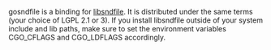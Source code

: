 gosndfile is a binding for [libsndfile][1]. It is distributed under the same terms (your choice of LGPL 2.1 or 3). If you install libsndfile outside of your system include and lib paths, make sure to set the environment variables CGO_CFLAGS and CGO_LDFLAGS accordingly.

   [1]: http://www.mega-nerd.com/libsndfile/